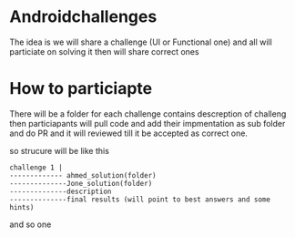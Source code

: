 # Androidchallenges
The idea is we will share a challenge (UI or Functional one) and all will particiate on solving it then will share correct ones 

# How to particiapte 
There will be a folder for each challenge contains descreption of challeng then particiapants will pull code and add their impmentation as sub folder and do PR and it will reviewed till it be accepted as correct one. 

so strucure will be like this 
```
challenge 1 | 
------------- ahmed_solution(folder)
--------------Jone_solution(folder)
--------------description 
--------------final results (will point to best answers and some hints)
```
and so one 

